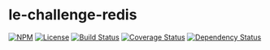 le-challenge-redis
=====

[![NPM][npm-shield]][npm]
[![License][license-shield]][license]
[![Build Status][travis-ci-shield]][travis-ci]
[![Coverage Status][coveralls-shield]][coveralls]
[![Dependency Status][david-dm-shield]][david-dm]

[npm]: https://npmjs.com/package/le-challenge-redis
[npm-shield]: https://img.shields.io/npm/v/le-challenge-redis.svg

[license]: ./LICENSE
[license-shield]: https://img.shields.io/npm/l/le-challenge-redis.svg

[travis-ci]: https://travis-ci.org/caseyWebb/le-challenge-redis/
[travis-ci-shield]: https://img.shields.io/travis/caseyWebb/le-challenge-redis/master.svg

[coveralls]: https://coveralls.io/github/caseyWebb/le-challenge-redis
[coveralls-shield]: https://img.shields.io/coveralls/caseyWebb/le-challenge-redis.svg

[david-dm]: https://david-dm.org/caseyWebb/le-challenge-redis
[david-dm-shield]: https://img.shields.io/david/caseyWebb/le-challenge-redis.svg